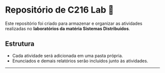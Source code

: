 # Repositório de C216 Lab 🧪

Este repositório foi criado para armazenar e organizar as atividades realizadas no **laboratórios da matéria Sistemas Distribuídos**.


## Estrutura
- Cada atividade será adicionada em uma pasta própria.
- Enunciados e demais relatórios serão incluídos junto às atividades.

---

